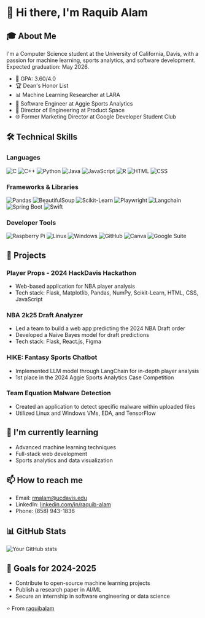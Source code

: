 # 👋 Hi there, I'm Raquib Alam

## 🎓 About Me
I'm a Computer Science student at the University of California, Davis, with a passion for machine learning, sports analytics, and software development. Expected graduation: May 2026.

- 🏫 GPA: 3.60/4.0
- 🏆 Dean's Honor List
- 📊 Machine Learning Researcher at LARA
- 🏀 Software Engineer at Aggie Sports Analytics
- 🚀 Director of Engineering at Product Space
- 🌐 Former Marketing Director at Google Developer Student Club

## 🛠 Technical Skills

### Languages
![C](https://img.shields.io/badge/-C-00599C?style=flat-square&logo=c&logoColor=white)
![C++](https://img.shields.io/badge/-C++-00599C?style=flat-square&logo=c%2B%2B&logoColor=white)
![Python](https://img.shields.io/badge/-Python-3776AB?style=flat-square&logo=python&logoColor=white)
![Java](https://img.shields.io/badge/-Java-007396?style=flat-square&logo=java&logoColor=white)
![JavaScript](https://img.shields.io/badge/-JavaScript-F7DF1E?style=flat-square&logo=javascript&logoColor=black)
![R](https://img.shields.io/badge/-R-276DC3?style=flat-square&logo=r&logoColor=white)
![HTML](https://img.shields.io/badge/-HTML5-E34F26?style=flat-square&logo=html5&logoColor=white)
![CSS](https://img.shields.io/badge/-CSS3-1572B6?style=flat-square&logo=css3&logoColor=white)

### Frameworks & Libraries
![Pandas](https://img.shields.io/badge/-Pandas-150458?style=flat-square&logo=pandas&logoColor=white)
![BeautifulSoup](https://img.shields.io/badge/-BeautifulSoup-3776AB?style=flat-square&logo=python&logoColor=white)
![Scikit-Learn](https://img.shields.io/badge/-Scikit--Learn-F7931E?style=flat-square&logo=scikit-learn&logoColor=white)
![Playwright](https://img.shields.io/badge/-Playwright-45ba4b?style=flat-square&logo=playwright&logoColor=white)
![Langchain](https://img.shields.io/badge/-Langchain-000000?style=flat-square)
![Spring Boot](https://img.shields.io/badge/-Spring%20Boot-6DB33F?style=flat-square&logo=spring-boot&logoColor=white)
![Swift](https://img.shields.io/badge/-Swift-FA7343?style=flat-square&logo=swift&logoColor=white)

### Developer Tools
![Raspberry Pi](https://img.shields.io/badge/-Raspberry%20Pi-C51A4A?style=flat-square&logo=raspberry-pi&logoColor=white)
![Linux](https://img.shields.io/badge/-Linux-FCC624?style=flat-square&logo=linux&logoColor=black)
![Windows](https://img.shields.io/badge/-Windows-0078D6?style=flat-square&logo=windows&logoColor=white)
![GitHub](https://img.shields.io/badge/-GitHub-181717?style=flat-square&logo=github&logoColor=white)
![Canva](https://img.shields.io/badge/-Canva-00C4CC?style=flat-square&logo=canva&logoColor=white)
![Google Suite](https://img.shields.io/badge/-Google%20Suite-4285F4?style=flat-square&logo=google&logoColor=white)

## 🚀 Projects

### Player Props - 2024 HackDavis Hackathon
- Web-based application for NBA player analysis
- Tech stack: Flask, Matplotlib, Pandas, NumPy, Scikit-Learn, HTML, CSS, JavaScript

### NBA 2k25 Draft Analyzer
- Led a team to build a web app predicting the 2024 NBA Draft order
- Developed a Naive Bayes model for draft predictions
- Tech stack: Flask, React.js, Figma

### HIKE: Fantasy Sports Chatbot
- Implemented LLM model through LangChain for in-depth player analysis
- 1st place in the 2024 Aggie Sports Analytics Case Competition

### Team Equation Malware Detection
- Created an application to detect specific malware within uploaded files
- Utilized Linux and Windows VMs, EDA, and TensorFlow

## 🌱 I'm currently learning
- Advanced machine learning techniques
- Full-stack web development
- Sports analytics and data visualization

## 📫 How to reach me
- Email: rmalam@ucdavis.edu
- LinkedIn: [linkedin.com/in/raquib-alam](https://linkedin.com/in/raquib-alam)
- Phone: (858) 943-1836

## 📊 GitHub Stats
![Your GitHub stats](https://github-readme-stats.vercel.app/api?username=raquibalam&show_icons=true&theme=radical)

## 🎯 Goals for 2024-2025
- Contribute to open-source machine learning projects
- Publish a research paper in AI/ML
- Secure an internship in software engineering or data science

⭐️ From [raquibalam](https://github.com/raquibalam)

